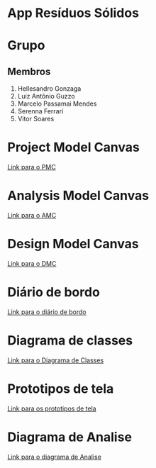 # App Resíduos Sólidos 

# Grupo 
## Membros
1. Hellesandro Gonzaga
2. Luiz Antônio Guzzo
3. Marcelo Passamai Mendes 
4. Serenna Ferrari
5. Vitor Soares
# Project Model Canvas
[Link para o PMC](https://docs.google.com/presentation/d/1hml3mjqSyV7-OW9-NzfmXlYRLPvKSsD0H32v5t4G9qQ/edit)
# Analysis Model Canvas
[Link para o AMC](https://docs.google.com/drawings/d/1rJTPfIcvylvZJEV-KwLGgMKiEAmHVsm8Z_GbUhi8jiM/edit?usp=sharing)
# Design Model Canvas
[Link para o DMC](https://docs.google.com/drawings/d/1sC3zElntJTkLzuDKdSNapvyUaNQDlaPsK-bsczYqMRc/edit?usp=sharing)
# Diário de bordo
[Link para o diário de bordo](DiarioDeBordo.md)
# Diagrama de classes
[Link para o Diagrama de Classes](https://www.lucidchart.com/invitations/accept/9b1c7015-b174-4c70-bdb6-bebb90b65462)
# Prototipos de tela
[Link para os prototipos de tela](https://docs.google.com/presentation/d/1dAgkjHd8EnApFLZEyQewFm5Jx77U_2E-xEe8QsCJEQg/edit?usp=sharing)

# Diagrama de Analise 
[Link para o diagrama de Analise](https://docs.google.com/drawings/d/1rJTPfIcvylvZJEV-KwLGgMKiEAmHVsm8Z_GbUhi8jiM/edit?usp=sharing)
